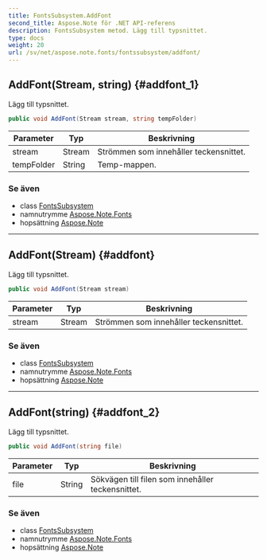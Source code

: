 ```yaml
---
title: FontsSubsystem.AddFont
second_title: Aspose.Note för .NET API-referens
description: FontsSubsystem metod. Lägg till typsnittet.
type: docs
weight: 20
url: /sv/net/aspose.note.fonts/fontssubsystem/addfont/
---
```

## AddFont(Stream, string) {#addfont_1}

Lägg till typsnittet.

```csharp
public void AddFont(Stream stream, string tempFolder)
```

| Parameter | Typ | Beskrivning |
| --- | --- | --- |
| stream | Stream | Strömmen som innehåller teckensnittet. |
| tempFolder | String | Temp-mappen. |

### Se även

* class [FontsSubsystem](../)
* namnutrymme [Aspose.Note.Fonts](../../fontssubsystem/)
* hopsättning [Aspose.Note](../../../)

---

## AddFont(Stream) {#addfont}

Lägg till typsnittet.

```csharp
public void AddFont(Stream stream)
```

| Parameter | Typ | Beskrivning |
| --- | --- | --- |
| stream | Stream | Strömmen som innehåller teckensnittet. |

### Se även

* class [FontsSubsystem](../)
* namnutrymme [Aspose.Note.Fonts](../../fontssubsystem/)
* hopsättning [Aspose.Note](../../../)

---

## AddFont(string) {#addfont_2}

Lägg till typsnittet.

```csharp
public void AddFont(string file)
```

| Parameter | Typ | Beskrivning |
| --- | --- | --- |
| file | String | Sökvägen till filen som innehåller teckensnittet. |

### Se även

* class [FontsSubsystem](../)
* namnutrymme [Aspose.Note.Fonts](../../fontssubsystem/)
* hopsättning [Aspose.Note](../../../)


